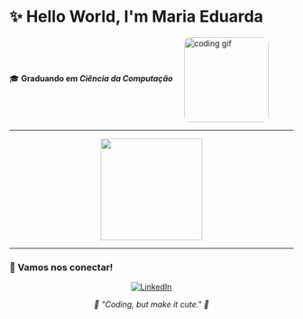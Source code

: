 <h1>✨ Hello World, I'm Maria Eduarda</h1>

<div style="display: flex; align-items: center; gap: 20px;">
  <p>🎓 <strong>Graduando em <em>Ciência da Computação</em></strong></p>
  <img src="https://tenor.com/d0sRnBrq5Pn.gif" width="150" alt="coding gif" style="border-radius: 10px;" />
</div>

<hr>

<p align="center">
  <img height="180em" src="https://github-readme-stats.vercel.app/api?username=maaduh&show_icons=true&theme=radical&title_color=ff69b4&icon_color=ff69b4&text_color=ffffff&bg_color=0d1117" />
</p>

<hr>

### 📱 Vamos nos conectar!

<p align="center">
  <a href="https://www.linkedin.com/in/maria-eduarda-vidal-66b95b354/">
    <img src="https://img.shields.io/badge/LinkedIn-FF69B4?style=for-the-badge&logo=linkedin&logoColor=white" alt="LinkedIn" />
  </a>
</p>

<p align="center"><em>💬 "Coding, but make it cute." 💋</em></p>
